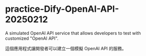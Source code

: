 # practice-Dify-OpenAI-API-20250212

A simulated OpenAI API service that allows developers to test with customized "OpenAI API".

這個應用程式讓開發者可以建立一個模擬 OpenAI API 的服務。

